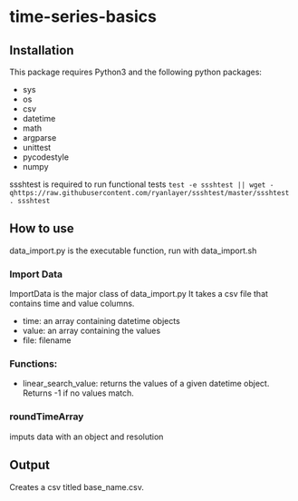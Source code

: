 # time-series-basics

## Installation

This package requires Python3 and the following python packages:

- sys
- os
- csv
- datetime
- math
- argparse
- unittest
- pycodestyle
- numpy

ssshtest is required to run functional tests `test -e ssshtest || wget -qhttps://raw.githubusercontent.com/ryanlayer/ssshtest/master/ssshtest . ssshtest`

## How to use

data_import.py is the executable function, run with data_import.sh

### Import Data

ImportData is the major class of data_import.py It takes a csv file that contains time and value columns.

- time: an array containing datetime objects
- value: an array containing the values
- file: filename

### Functions:

- linear_search_value: returns the values of a given datetime object. Returns -1 if no values match.

### roundTimeArray
imputs data with an object and resolution


## Output

Creates a csv titled base_name.csv.
